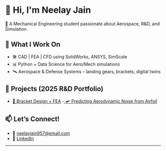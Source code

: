 # 👋 Hi, I'm Neelay Jain

🚀 A Mechanical Engineering student passionate about Aerospace, R&D, and Simulation.

## 🧠 What I Work On
- 🛠️ CAD | FEA | CFD using SolidWorks, ANSYS, SimScale
- 📊 Python + Data Science for Aero/Mech simulations
- 🛰️ Aerospace & Defense Systems – landing gears, brackets, digital twins

## 🔧 Projects (2025 R&D Portfolio)
- [🔩 Bracket Design + FEA](https://github.com/yourusername/bracket-fea)
-[ 🛩️ Predicting Aerodynamic Noise from Airfoil](https://github.com/yourusername/airfoil-noise-ml)

## 📫 Let’s Connect!
- 📧 neelayjain957@email.com
- 💼 [LinkedIn](https://linkedin.com/in/neelayjain21)

---
